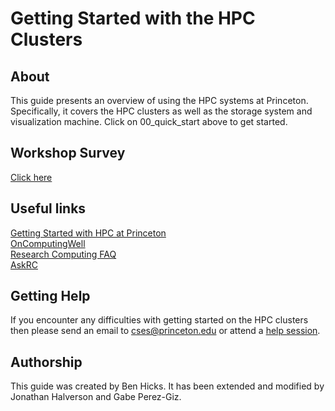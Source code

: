 # Getting Started with the HPC Clusters

## About
This guide presents an overview of using the HPC systems at Princeton. Specifically, it covers the HPC clusters as well as the storage system and visualization machine. Click on 00_quick_start above to get started.

## Workshop Survey
[Click here](https://forms.gle/WhoAcb1J82XVTqq38)

## Useful links
[Getting Started with HPC at Princeton](https://researchcomputing.princeton.edu/education/online-tutorials/getting-started)  
[OnComputingWell](https://oncomputingwell.princeton.edu)  
[Research Computing FAQ](https://researchcomputing.princeton.edu/faq)  
[AskRC](https://researchcomputing.princeton.edu/about/contact/ask-research-computing)

## Getting Help

If you encounter any difficulties with getting started on the HPC clusters then please send an email to <a href="mailto:cses@princeton.edu">cses@princeton.edu</a> or attend a <a href="https://researchcomputing.princeton.edu/education/help-sessions">help session</a>.

## Authorship

This guide was created by Ben Hicks. It has been extended and modified by Jonathan Halverson and Gabe Perez-Giz.
